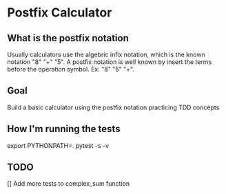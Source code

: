 # Postfix Calculator

## What is the postfix notation

Usually calculators use the  algebric infix notation, which is the known notation "8" "+" "5". A postfix notation is well known by insert the terms before the operation symbol. Ex: "8" "5" "+".

## Goal

Build a basic calculator using the postfix notation practicing TDD concepts


## How I'm running the tests

export PYTHONPATH=.
pytest -s -v

## TODO

[] Add more tests to complex_sum function 
